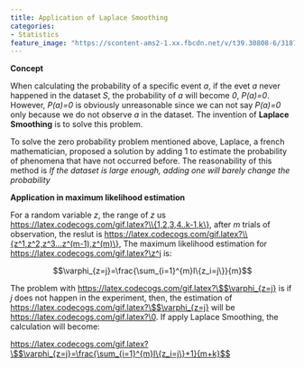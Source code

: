 ```yaml
---
title: Application of Laplace Smoothing
categories:
- Statistics
feature_image: "https://scontent-ams2-1.xx.fbcdn.net/v/t39.30808-6/318727714_1298950054279522_1327222508011670093_n.jpg?_nc_cat=108&ccb=1-7&_nc_sid=730e14&_nc_ohc=TnxHVTXAD_IAX-HmZVu&_nc_ht=scontent-ams2-1.xx&oh=00_AfBSzcy1lv2fJGWPylw7pRDyxpG_NNwrFmcdUXnopbawrg&oe=6394F523"
---
```

<script type="text/javascript" src="http://cdn.mathjax.org/mathjax/latest/MathJax.js?config=default"></script>

**Concept**

When calculating the probability of a specific event *a*, if the evet *a* never happened in the dataset *S*, the probability of *a* will become *0*, *P(a)=0*. However, *P(a)=0* is obviously unreasonable since we can not say *P(a)=0* only because
we do not observe *a* in the dataset. The invention of **Laplace Smoothing** is to solve this problem.

To solve the zero probability problem mentioned above, Laplace, a french mathematician, proposed a solution by adding 1 to estimate the probability of phenomena that have not occurred before. The reasonability of this method is *If the dataset is large enough, adding one will barely change the probability*

**Application in maximum likelihood estimation**

For a random variable *z*, the range of *z* us https://latex.codecogs.com/gif.latex?\\{1,2,3,4..k-1,k\}, after *m* trials of observation, the reslut is https://latex.codecogs.com/gif.latex?\\{z^1,z^2,z^3...z^(m-1),z^(m)\}, The 
maximum likelihood estimation for https://latex.codecogs.com/gif.latex?\z^j is:

$$\varphi_{z=j}=\frac{\sum_{i=1}^{m}I\{z_i=j\}}{m}$$

The problem with https://latex.codecogs.com/gif.latex?\$$\varphi_{z=j} is if *j* does not happen in the experiment, then, the estimation of https://latex.codecogs.com/gif.latex?\$$\varphi_{z=j} will be https://latex.codecogs.com/gif.latex?\0.
 If apply Laplace Smoothing, the calculation will become:

https://latex.codecogs.com/gif.latex?\$$\varphi_{z=j}=\frac{\sum_{i=1}^{m}I\{z_i=j\}+1}{m+k}$$



